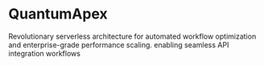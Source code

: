 # QuantumApex
Revolutionary serverless architecture for automated workflow optimization and enterprise-grade performance scaling. enabling seamless API integration workflows

